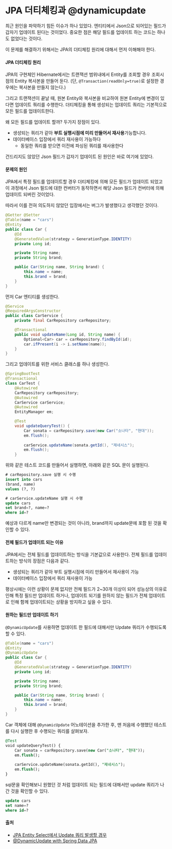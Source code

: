 # JPA 더티체킹과 @dynamicupdate

최근 원인을 파악하기 힘든 이슈가 하나 있었다. 엔티티에서 Json으로 되어있는 필드가 갑자기 업데이트 된다는 것이었다. 중요한 점은 해당 필드를 업데이트 하는 코드는 하나도 없었다는 것이다.

이 문제를 해결하기 위해서는 JPA의 더티체킹 원리에 대해서 먼저 이해해야 한다.

#### JPA 더티체킹 원리

JPA의 구현체인 Hibernate에서는 트랜잭션 범위내에서 Entity를 조회할 경우 조회시점의 Entity 복사본을 만들어 둔다. (단, `@Transaction(readOnly=true)`로 설정한 경우에는 복사본을 만들지 않는다.)

그리고 트랜잭션이 끝날 때, 원본 Entity와 복사본을 비교하여 원본 Entity에 변경이 있다면 업데이트 쿼리를 수행한다. 더티체킹을 통해 생성되는 업데이트 쿼리는 기본적으로 모든 필드를 업데이트한다.

왜 모든 필드를 업데이트 할까? 두가지 장점이 있다.

* 생성되는 쿼리가 같아 **부트 실행시점에 미리 만들어서 재사용**가능합니다.
* 데이터베이스 입장에서 쿼리 재사용이 가능하다
  * 동일한 쿼리를 받으면 이전에 파싱된 쿼리를 재사용한다

건드리지도 않았던 Json 필드가 갑자기 업데이트 된 원인은 바로 여기에 있었다.

#### 문제의 원인

JPA에서 특정 필드를 업데이트할 경우 더티체킹에 의해 모든 필드가 업데이트 되었고 이 과정에서 Json 필드에 대한 컨버터가 동작하면서 해당 Json 필드가 컨버터에 의해 업데이트 되버린 것이었다.

따라서 이를 전혀 의도하지 않았던 입장에서는 버그가 발생했다고 생각했던 것이다.

```java
@Getter @Setter
@Table(name = "cars")
@Entity
public class Car {
    @Id
    @GeneratedValue(strategy = GenerationType.IDENTITY)
    private Long id;

    private String name;
    private String brand;

    public Car(String name, String brand) {
        this.name = name;
        this.brand = brand;
    }
}
```

먼저 Car 엔티티를 생성한다.

```java
@Service
@RequiredArgsConstructor
public class CarService {
    private final CarRepository carRepository;

    @Transactional
    public void updateName(Long id, String name) {
        Optional<Car> car = carRepository.findById(id);
        car.ifPresent(i -> i.setName(name));
    }
}
```

그리고 업데이트를 위한 서비스 클래스를 하나 생성한다.

```java
@SpringBootTest
@Transactional
class CarTest {
    @Autowired
    CarRepository carRepository;
    @Autowired
    CarService carService;
    @Autowired
    EntityManager em;

    @Test
    void updateQueryTest() {
        Car sonata = carRepository.save(new Car("소나타", "현대"));
        em.flush();
        
        carService.updateName(sonata.getId(), "제네시스");
        em.flush();
    }
```

위와 같은 테스트 코드를 만들어서 실행하면, 아래와 같은 SQL 문이 실행된다.

```sql
# carRepository.save 실행 시 수행
insert into cars
(brand, name) 
values (?, ?)

# carService.updateName 실행 시 수행
update cars 
set brand=?, name=? 
where id=?
```

예상과 다르게 name만 변경되는 것이 아니라, brand까지 update문에 포함 된 것을 확인할 수 있다.

#### 전체 필드가 업데이트 되는 이유

JPA에서는 전체 필드를 업데이트하는 방식을 기본값으로 사용한다. 전체 필드를 업데이트하는 방식의 장점은 다음과 같다.

* 생성되는 쿼리가 같아 부트 실행시점에 미리 만들어서 재사용이 가능
* 데이터베이스 입장에서 쿼리 재사용이 가능

평상시에는 이런 상황이 문제 없지만 전체 필드가 2\~30개 이상이 되어 성능상의 이유로 인해 특정 필드만 업데이트 하거나, 업데이트 되기를 원하지 않는 필드가 전체 업데이트로 인해 함께 업데이트되는 상황을 방지하고 싶을 수 있다.

#### 원하는 필드만 업데이트 하기

`@DynamicUpdate`를 사용하면 업데이트 한 필드에 대해서만 Update 쿼리가 수행되도록 할 수 있다.

```java
@Table(name = "cars")
@Entity
@DynamicUpdate 
public class Car {
    @Id
    @GeneratedValue(strategy = GenerationType.IDENTITY)
    private Long id;

    private String name;
    private String brand;

    public Car(String name, String brand) {
        this.name = name;
        this.brand = brand;
    }
}
```

Car 객체에 대해 `@DynamicUpdate` 어노테이션을 추가한 후, 맨 처음에 수행했던 테스트를 다시 실행한 후 수행되는 쿼리를 살펴보자.

```sql
@Test
void updateQueryTest() {
    Car sonata = carRepository.save(new Car("소나타", "현대"));
    em.flush();
    
    carService.updateName(sonata.getId(), "제네시스");
    em.flush();
}
```

sql문을 확인해보니 원했던 것 처럼 업데이트 되는 필드에 대해서만 update 쿼리가 나간 것을 확인할 수 있다.

```sql
update cars 
set name=? 
where id=?
```

#### 출처

* [JPA Entity Select에서 Update 쿼리 발생할 경우](https://jojoldu.tistory.com/536?category=637935)
* [@DynamicUpdate with Spring Data JPA](https://www.baeldung.com/spring-data-jpa-dynamicupdate)
